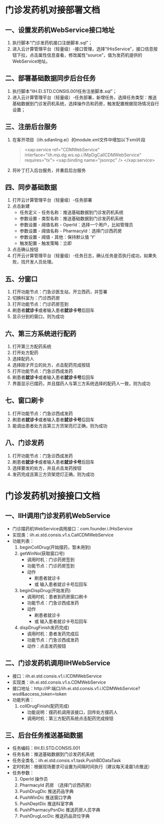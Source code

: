 # 门诊发药机对接部署文档 #



## 一、设置发药机WebService接口地址 ##
1. 执行脚本“门诊发药机接口注册脚本.sql”；
2. 进入云计算管理平台（轻量级）-接口管理，选择“IHisService”，接口信息按钮下拉，点击属性信息查看，修改属性“source”，值为发药机提供的WebService地址。


## 二、部署基础数据同步后台任务 ##
1. 执行脚本“IIH.EI.STD.CONSIS.001任务注册脚本.sql”；
2. 进入云计算管理平台（轻量级）-任务部署，新增任务，选择任务类型：推送基础数据到门诊发药机系统，选择操作员和药房，触发配置根据现场情况自行设置；


## 三、注册后台服务 ##
1. 在客开项目（iih.sdlanling.ei）的module.xml文件中增加以下xml片段

    > 	<!-- 门诊摆药机WebService接口对接服务 -->
    > 	<bean id="CDMWebService"
    > 		class="iih.ei.std.consis.v1.s.CallCDMWebService">
    > 	</bean>
    > 	<xap:service ref="CDMWebService"
    > 		interface="iih.mp.dg.ws.op.i.IMpDgCallCDMWebService" requires="tx">
    > 		<xap:binding name="jsonrpc" />
    > 	</xap:service>

2. 将补丁打入后台服务，并重启后台服务

## 四、同步基础数据
1. 打开云计算管理平台（轻量级）-任务部署
2. 点击新建
	* 任务定义 - 任务名称：推送基础数据到门诊发药机系统
	* 参数设置 - 类型名称：推送基础数据到门诊发药机系统
	* 参数设置 - 阈值名称 - OperId：选择一个用户，比如管理员
	* 参数设置 - 阈值名称 - PharmacyId：选择门诊西药房
	* 参数设置 - 阈值 - 其他：保持默认值 ‘Y’
	* 触发配置 - 触发策略：立即
3. 点击确认按钮
4. 打开云计算管理平台（轻量级）-任务日志，确认任务是否执行成功，如果失败，找开发人员处理。

## 五、分窗口
1. 打开功能节点：门急诊医生站，开立西药，并签署
2. 切换科室为：门诊西药房
3. 打开功能节点：门诊药房签到
4. 刷患者**就诊卡**或者输入患者**就诊卡号**后回车
5. 显示分到的窗口，则为成功

## 六、第三方系统进行配药
1. 打开第三方配药系统
2. 打开处方配药
3. 选择配药人
4. 选择刚才开立的处方，点击配药完成按钮
5. 打开功能节点：门急诊西成发药
6. 刷患者**就诊卡**或者输入患者**就诊卡号**后回车
7. 界面显示已摆药，并且摆药人与第三方系统选择的配药人一致，则为成功

## 七、窗口刷卡
1. 打开功能节点：门急诊西成发药
2. 刷患者**就诊卡**或者输入患者**就诊卡号**后回车
3. 能调出患者处方且第三方货架亮灯正确，则为成功

## 八、门诊发药
1. 打开功能节点：门急诊西成发药
2. 刷患者**就诊卡**或者输入患者**就诊卡号**后回车
3. 选择要发的处方，并且点击发药按钮
4. 发药完成且第三方货架熄灯正确，则为成功



# 门诊发药机对接接口文档 #
## 一、IIH调用门诊发药机WebService ##
- 门诊摆药机WebService调用接口：com.founder.i.IHisService
- 实现类：iih.ei.std.consis.v1.s.CallCDMWebService
- 功能列表：
	1. beginCollDrug(开始摆药，暂未用到)
	2. getWinNo(获取窗口号)
	    * 调用时机：门诊药房签到
		* 功能节点：门诊药房签到
		* 动作
			* 刷患者就诊卡
			* 或 输入患者就诊卡号后回车
	3. beginDispDrug(开始发药)
		* 调用时机：患者到药房窗口刷卡
		* 功能节点：门急诊西成发药
		* 动作
			* 刷患者就诊卡
			* 或 输入患者就诊卡号后回车
	4. dispDrugFinish发药完成)
		* 调用时机：患者发药完成后
		* 功能节点：门急诊西成发药
		* 动作：点击发药按钮
	
## 二、门诊发药机调用IIHWebService ##
- 接口：iih.ei.std.consis.v1.i.ICDMWebService
- 实现类：iih.ei.std.consis.v1.s.CDMWebService
- 接口地址：http://IP:端口/iih.ei.std.consis.v1.i.ICDMWebService?wsdl&access_token=token
- 功能列表：
	1. collDrugFinish(配药完成)  
		* 功能说明：摆药机调用该接口，回传处方摆药人
		* 调用时机：第三方配药系统点击配药完成按钮
  
	 


## 三、后台任务推送基础数据 ##
- 任务编码：IIH.EI.STD.CONSIS.001
- 任务名称：推送基础数据到门诊发药机系统
- 任务全类名：iih.ei.std.consis.v1.task.PushBDDataTask
- 定时机制：根据现场要求可设置为间隔时间执行（建议每天凌晨1点推送）
- 任务参数：
	1. OperId 				操作员
	2. PharmacyId 			药房  （选择门诊西药房）
	3. PushDrugDic 			推送药品字典
	4. PushWinDic			推送窗口字典
	5. PushDeptDic			推送科室字典
	6. PushPharmacyPsnDic	推送药房人员字典
	7. PushDrugLocDic		推送药品货位字典